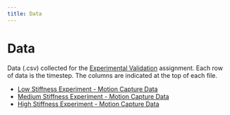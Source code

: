 ```yaml
---
title: Data
---
```



# Data

Data (.csv) collected for the [Experimental Validation](https://nbviewer.jupyter.org/url/arnoldjames98.github.io/dataCollection.ipynb) assignment. Each row of data is the timestep. The columns are indicated at the top of each file.

*  [Low Stiffness Experiment - Motion Capture Data](https://raw.githubusercontent.com/arnoldjames98/arnoldjames98.github.io/main/lowStiff/data_low.csv) 
*  [Medium Stiffness Experiment - Motion Capture Data](https://raw.githubusercontent.com/arnoldjames98/arnoldjames98.github.io/main/mediumStiff/data_medium.csv) 
*  [High Stiffness Experiment - Motion Capture Data](https://raw.githubusercontent.com/arnoldjames98/arnoldjames98.github.io/main/highStiff/data_high.csv) 
